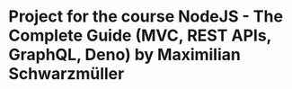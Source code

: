 # Project for the course NodeJS - The Complete Guide (MVC, REST APIs, GraphQL, Deno) by Maximilian Schwarzmüller
